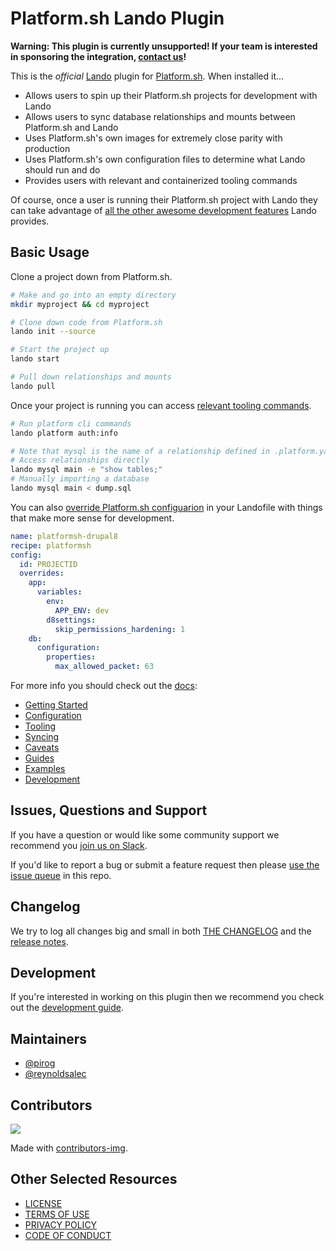 # Platform.sh Lando Plugin

**Warning: This plugin is currently unsupported! If your team is interested in sponsoring the integration, [contact us](https://docs.lando.dev/platformsh/support.html)!**

This is the _official_ [Lando](https://lando.dev) plugin for [Platform.sh](https://platform.sh). When installed it...

* Allows users to spin up their Platform.sh projects for development with Lando
* Allows users to sync database relationships and mounts between Platform.sh and Lando
* Uses Platform.sh's own images for extremely close parity with production
* Uses Platform.sh's own configuration files to determine what Lando should run and do
* Provides users with relevant and containerized tooling commands

Of course, once a user is running their Platform.sh project with Lando they can take advantage of [all the other awesome development features](https://docs.lando.dev) Lando provides.


## Basic Usage

Clone a project down from Platform.sh.

```bash
# Make and go into an empty directory
mkdir myproject && cd myproject

# Clone down code from Platform.sh
lando init --source

# Start the project up
lando start

# Pull down relationships and mounts
lando pull
```

Once your project is running you can access [relevant tooling commands](https://github.com/lando/platformsh/blob/main/docs/usage.md#application-tooling).

```bash
# Run platform cli commands
lando platform auth:info

# Note that mysql is the name of a relationship defined in .platform.yaml
# Access relationships directly
lando mysql main -e "show tables;"
# Manually importing a database
lando mysql main < dump.sql
```

You can also [override Platform.sh configuarion](https://github.com/lando/platformsh/blob/main/docs/usage.md#overriding-config) in your Landofile with things that make more sense for development.

```yaml
name: platformsh-drupal8
recipe: platformsh
config:
  id: PROJECTID
  overrides:
    app:
      variables:
        env:
          APP_ENV: dev
        d8settings:
          skip_permissions_hardening: 1
    db:
      configuration:
        properties:
          max_allowed_packet: 63
```

For more info you should check out the [docs](https://docs.lando.dev/platformsh):

* [Getting Started](https://docs.lando.dev/platformsh/getting-started.html)
* [Configuration](https://docs.lando.dev/platformsh/config.html)
* [Tooling](https://docs.lando.dev/platformsh/tooling.html)
* [Syncing](https://docs.lando.dev/platformsh/syncing.html)
* [Caveats](https://docs.lando.dev/platformsh/caveats.html)
* [Guides](https://docs.lando.dev/platformsh/adding-more-tooling.html)
* [Examples](https://github.com/lando/platformsh/tree/main/examples)
* [Development](https://docs.lando.dev/platformsh/development.html)

## Issues, Questions and Support

If you have a question or would like some community support we recommend you [join us on Slack](https://launchpass.com/devwithlando).

If you'd like to report a bug or submit a feature request then please [use the issue queue](https://github.com/lando/platformsh/issues/new/choose) in this repo.

## Changelog

We try to log all changes big and small in both [THE CHANGELOG](https://github.com/lando/platformsh/blob/main/CHANGELOG.md) and the [release notes](https://github.com/lando/platformsh/releases).

## Development

If you're interested in working on this plugin then we recommend you check out the [development guide](https://github.com/lando/platformsh/blob/main/docs/development.md).


## Maintainers

* [@pirog](https://github.com/pirog)
* [@reynoldsalec](https://github.com/reynoldsalec)

## Contributors

<a href="https://github.com/lando/platformsh/graphs/contributors">
  <img src="https://contrib.rocks/image?repo=lando/platformsh" />
</a>

Made with [contributors-img](https://contrib.rocks).

## Other Selected Resources

* [LICENSE](/LICENSE)
* [TERMS OF USE](https://docs.lando.dev/terms)
* [PRIVACY POLICY](https://docs.lando.dev/privacy)
* [CODE OF CONDUCT](https://docs.lando.dev/coc)


